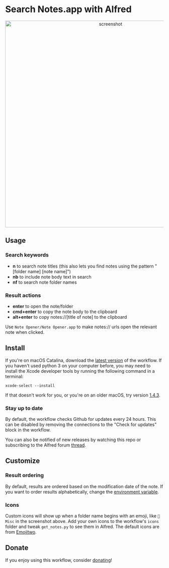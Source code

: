 # Search Notes.app with Alfred

<p align="center">
  <img src="https://user-images.githubusercontent.com/2719004/71554521-5c635800-2a31-11ea-97db-1b7c41aaf408.png" width="654" title="screenshot">
</p>

## Usage

### Search keywords

*   **n** to search note titles (this also lets you find notes using the pattern "[folder name] [note name]")
*   **nb** to include note body text in search
*   **nf** to search note folder names

### Result actions

*   **enter** to open the note/folder
*   **cmd+enter** to copy the note body to the clipboard
*   **alt+enter** to copy notes://[title of note] to the clipboard

Use `Note Opener/Note Opener.app` to make notes:// urls open the relevant note when clicked.

## Install

If you're on macOS Catalina, download the [latest version](https://github.com/sballin/alfred-search-notes-app/releases/latest/download/Search.Notes.alfredworkflow) of the workflow. If you haven't used python 3 on your computer before, you may need to install the Xcode developer tools by running the following command in a terminal:

    xcode-select --install

If that doesn't work for you, or you're on an older macOS, try version [1.4.3](https://github.com/sballin/alfred-search-notes-app/releases/tag/1.4.3).

### Stay up to date

By default, the workflow checks Github for updates every 24 hours. This can be disabled by removing the connections to the "Check for updates" block in the workflow.

You can also be notified of new releases by watching this repo or subscribing to the Alfred forum [thread](https://www.alfredforum.com/topic/11716-search-appleicloud-notes/).

## Customize

### Result ordering

By default, results are ordered based on the modification date of the note. If you want to order results alphabetically, change the [environment variable](https://www.alfredapp.com/help/workflows/advanced/variables/#environment).

### Icons

Custom icons will show up when a folder name begins with an emoji, like `📗 Misc` in the screenshot above. Add your own icons to the workflow's `icons` folder and tweak `get_notes.py` to see them in Alfred. The default icons are from [Emojitwo](https://emojitwo.github.io/).

## Donate

If you enjoy using this workflow, consider [donating](http://paypal.me/sbballin)!
